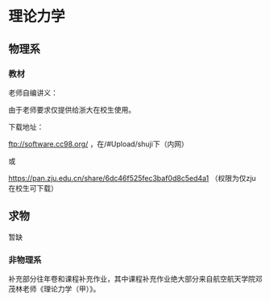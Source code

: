 # 理论力学

## 物理系

### 教材

老师自编讲义：

由于老师要求仅提供给浙大在校生使用。

下载地址：

ftp://software.cc98.org/ ，在/#Upload/shuji下（内网）

或

https://pan.zju.edu.cn/share/6dc46f525fec3baf0d8c5ed4a1 （权限为仅zju在校生可下载）

## 求物

暂缺

### 非物理系

补充部分往年卷和课程补充作业，其中课程补充作业绝大部分来自航空航天学院邓茂林老师《理论力学（甲）》。
